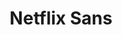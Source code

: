 ---
title: "Netflix Sans"
categories: ["Web"]

link:
    url: "https://www.itsnicethat.com/news/netflix-sans-typeface-dalton-maag-graphic-design-210318"
    dead: false

message: "Netflix developed their own font, Netflix Sans."
---